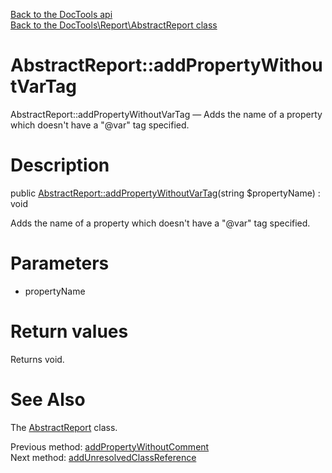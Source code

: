 [Back to the DocTools api](https://github.com/lingtalfi/DocTools/blob/master/doc/api/DocTools.md)<br>
[Back to the DocTools\Report\AbstractReport class](https://github.com/lingtalfi/DocTools/blob/master/doc/api/DocTools/Report/AbstractReport.md)


AbstractReport::addPropertyWithoutVarTag
================



AbstractReport::addPropertyWithoutVarTag — Adds the name of a property which doesn't have a "@var" tag specified.




Description
================


public [AbstractReport::addPropertyWithoutVarTag](https://github.com/lingtalfi/DocTools/blob/master/doc/api/DocTools/Report/AbstractReport/addPropertyWithoutVarTag.md)(string $propertyName) : void




Adds the name of a property which doesn't have a "@var" tag specified.




Parameters
================


- propertyName

    


Return values
================

Returns void.







See Also
================

The [AbstractReport](https://github.com/lingtalfi/DocTools/blob/master/doc/api/DocTools/Report/AbstractReport.md) class.

Previous method: [addPropertyWithoutComment](https://github.com/lingtalfi/DocTools/blob/master/doc/api/DocTools/Report/AbstractReport/addPropertyWithoutComment.md)<br>Next method: [addUnresolvedClassReference](https://github.com/lingtalfi/DocTools/blob/master/doc/api/DocTools/Report/AbstractReport/addUnresolvedClassReference.md)<br>

